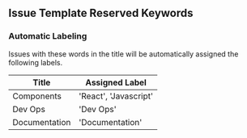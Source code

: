 ## Issue Template Reserved Keywords ##

### Automatic Labeling ###
Issues with these words in the title will be automatically assigned the following labels. 

| Title         | Assigned Label        |
| ------------- | --------------------- |   
| Components    | 'React', 'Javascript' | 
| Dev Ops       | 'Dev Ops'             |
| Documentation | 'Documentation'       |